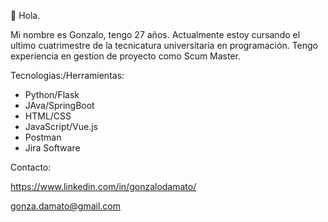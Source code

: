 👋 Hola.

Mi nombre es Gonzalo, tengo 27 años. Actualmente estoy cursando el ultimo cuatrimestre de la tecnicatura universitaria en programación. Tengo experiencia en gestion de proyecto como Scum Master. 

Tecnologias:/Herramientas:

* Python/Flask
* JAva/SpringBoot
* HTML/CSS
* JavaScript/Vue.js
* Postman
* Jira Software

Contacto:

https://www.linkedin.com/in/gonzalodamato/

gonza.damato@gmail.com


